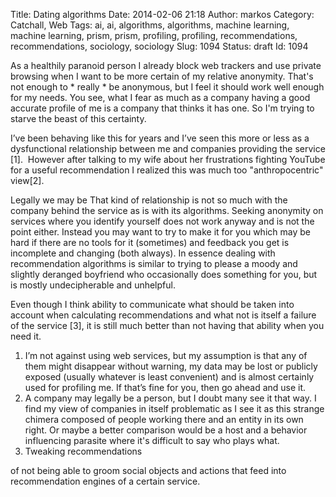 Title: Dating algorithms
Date: 2014-02-06 21:18
Author: markos
Category: Catchall, Web
Tags: ai, ai, algorithms, algorithms, machine learning, machine learning, prism, prism, profiling, profiling, recommendations, recommendations, sociology, sociology
Slug: 1094
Status: draft
Id: 1094

<p>
  

</p>
As a healthily paranoid person I already block web trackers and use
private browsing when I want to be more certain of my relative
anonymity. That's not enough to  
*  
really  
*  
be anonymous, but I feel it should work well enough for my needs. You
see, what I fear as much as a company having a good accurate profile of
me is a company that thinks it has one. So I'm trying to starve the
beast of this certainty.

I’ve been behaving like this for years and I’ve seen this more or less
as a dysfunctional relationship between me and companies providing the
service \[1\].  However after talking to my wife about her frustrations
fighting YouTube for a useful recommendation I realized this was much
too "anthropocentric" view\[2\].

Legally we may be That kind of relationship is not so much with the
company behind the service as is with its algorithms. Seeking anonymity
on services where you identify yourself does not work anyway and is not
the point either. Instead you may want to try to make it for you which
may be hard if there are no tools for it (sometimes) and feedback you
get is incomplete and changing (both always). In essence dealing with
recommendation algorithms is similar to trying to please a moody and
slightly deranged boyfriend who occasionally does something for you, but
is mostly undecipherable and unhelpful.

Even though I think ability to communicate what should be taken into
account when calculating recommendations and what not is itself a
failure of the service \[3\], it is still much better than not having
that ability when you need it.

1.  I’m not against using web services, but my assumption is that any of
    them might disappear without warning, my data may be lost or
    publicly exposed (usually whatever is least convenient) and is
    almost certainly used for profiling me. If that’s fine for you, then
    go ahead and use it.
2.  A company may legally be a person, but I doubt many see it that way.
    I find my view of companies in itself problematic as I see it as
    this strange chimera composed of people working there and an entity
    in its own right. Or maybe a better comparison would be a host and a
    behavior influencing parasite where it's difficult to say who
    plays what.
3.  Tweaking recommendations

<p>
of not being able to groom social objects and actions that feed into
recommendation engines of a certain service.  

  

</p>

